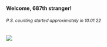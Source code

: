 #### Welcome, 687th stranger!

###### <sup>P.S. counting started approximately in 10.01.22</sup>

<img src="https://kraftwerk28.pp.ua/vcnt.png"></img>
